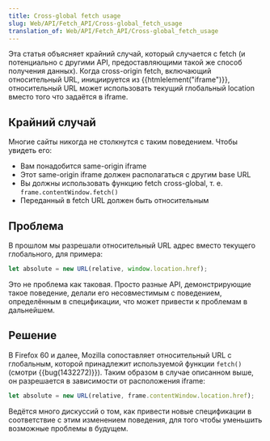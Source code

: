 ```yaml
---
title: Cross-global fetch usage
slug: Web/API/Fetch_API/Cross-global_fetch_usage
translation_of: Web/API/Fetch_API/Cross-global_fetch_usage
---
```


Эта статья объясняет крайний случай, который случается с fetch (и потенциально с другими API, предоставляющими такой же способ получения данных). Когда cross-origin fetch, включающий относительный URL, инициируется из {{htmlelement("iframe")}}, относительный URL может использовать текущий глобальный location вместо того что задаётся в iframe.

## Крайний случай

Многие сайты никогда не столкнутся с таким поведением. Чтобы увидеть его:

- Вам понадобится same-origin iframe
- Этот same-origin iframe должен располагаться с другим base URL
- Вы должны использовать функцию fetch cross-global, т. е. `frame.contentWindow.fetch()`
- Переданный в fetch URL должен быть относительным

## Проблема

В прошлом мы разрешали относительный URL адрес вместо текущего глобального, для примера:

```js
let absolute = new URL(relative, window.location.href);
```

Это не проблема как таковая. Просто разные API, демонстрирующие такое поведение, делали его несовместимым с поведением, определённым в спецификации, что может привести к проблемам в дальнейшем.

## Решение

В Firefox 60 и далее, Mozilla сопоставляет относительный URL с глобальным, которой принадлежит используемой функции `fetch()` (смотри {{bug(1432272)}}). Таким образом в случае описанном выше, он разрешается в зависимости от расположения iframe:

```js
let absolute = new URL(relative, frame.contentWindow.location.href);
```

Ведётся много дискуссий о том, как привести новые спецификации в соответствие с этим изменением поведения, для того чтобы уменьшить возможные проблемы в будущем.
